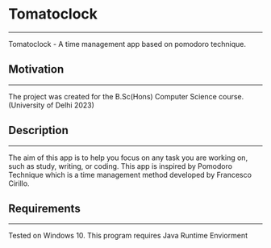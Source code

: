 # Tomatoclock
---
Tomatoclock - A time management app based on pomodoro technique.

## Motivation
---
The project was created for the B.Sc(Hons) Computer Science course. (University of Delhi 2023)


## Description
---
The aim of this app is to help you focus on any task you are working on, 
such as study, writing, or coding. This app is inspired by Pomodoro Technique
which is a time management method developed by Francesco Cirillo.

## Requirements
---
Tested on Windows 10.
This program requires Java Runtime Enviorment

